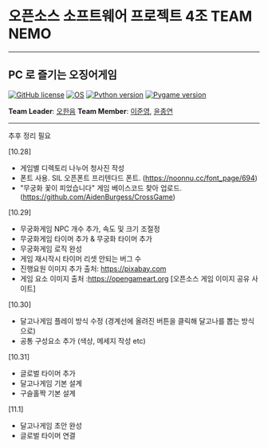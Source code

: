 # 오픈소스 소프트웨어 프로젝트 4조 TEAM NEMO

<hr>

## PC 로 즐기는 오징어게임

[![GitHub license](https://img.shields.io/badge/license-LGPL-lightgrey.svg)](https://github.com/CSID-DGU/2021-2-OSSProj-TeamNEMO-4/blob/master/LICENSE)
[![OS](https://img.shields.io/badge/OS-ubuntu-red)](https://ubuntu.com)
[![Python version](https://img.shields.io/badge/python-3.9.0-brightgreen.svg)](https://www.python.org)
[![Pygame version](https://img.shields.io/badge/pygame-2.0.2-yellow.svg)](http://pygame.org)

**Team Leader**: [오한음](https://github.com/0hhanum)
**Team Member**: [이준영](https://github.com/JunYoung3682), [윤종연](https://github.com/YJY189)

<hr>
추후 정리 필요

[10.28]

- 게임별 디렉토리 나누어 청사진 작성
- 폰트 사용. SIL 오픈폰트 프리텐다드 폰트. (https://noonnu.cc/font_page/694)
- "무궁화 꽃이 피었습니다" 게임 베이스코드 찾아 업로드. (https://github.com/AidenBurgess/CrossGame)

[10.29]

- 무궁화게임 NPC 개수 추가, 속도 및 크기 조절정
- 무궁화게임 타이머 추가 & 무궁화 타이머 추가
- 무궁화게임 로직 완성
- 게임 재시작시 타이머 리셋 안되는 버그 수
- 진행요원 이미지 추가 출처: https://pixabay.com
- 게임 요소 이미지 출처 :https://opengameart.org [오픈소스 게임 이미지 공유 사이트]

[10.30]

- 달고나게임 플레이 방식 수정 (경계선에 올려진 버튼을 클릭해 달고나를 뽑는 방식으로)
- 공통 구성요소 추가 (색상, 메세지 작성 etc)

[10.31]

- 글로벌 타이머 추가
- 달고나게임 기본 설계
- 구슬홀짝 기본 설계

[11.1]

- 달고나게임 초안 완성
- 글로벌 타이머 연결